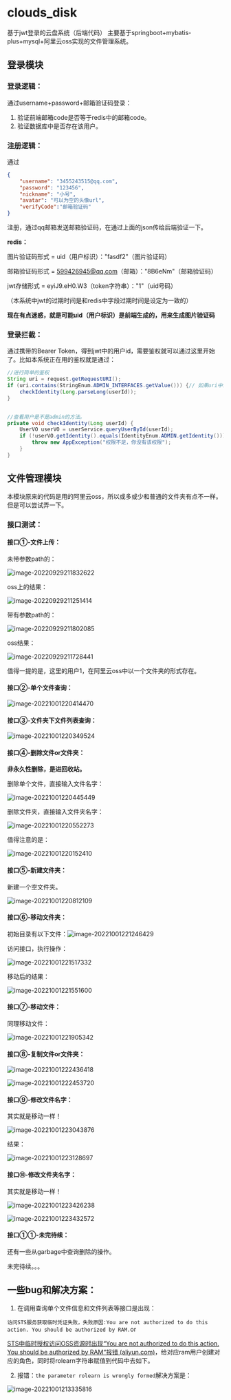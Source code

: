 # clouds_disk
基于jwt登录的云盘系统（后端代码）
主要基于springboot+mybatis-plus+mysql+阿里云oss实现的文件管理系统。

## 登录模块



### **登录逻辑：**



通过username+password+邮箱验证码登录：

1. 验证前端邮箱code是否等于redis中的邮箱code。
2. 验证数据库中是否存在该用户。

### 注册逻辑：

通过

```json
{
    "username": "3455243515@qq.com",
    "password": "123456",
    "nickname": "小号",
    "avatar": "可以为空的头像url",
    "verifyCode":"邮箱验证码"
}
```

注册，通过qq邮箱发送邮箱验证码，在通过上面的json传给后端验证一下。







**redis：**

图片验证码形式 = uid（用户标识）："fasdf2"（图片验证码）

邮箱验证码形式 = 599426945@qq.com（邮箱）："8B6eNm"（邮箱验证码）

jwt存储形式        = eyiJ9.eH0.W3（token字符串）："1"（uid号码）

（本系统中jwt的过期时间是和redis中字段过期时间是设定为一致的）







**现在有点迷惑，就是可能uid（用户标识）是前端生成的，用来生成图片验证码**





### 登录拦截：

通过携带的Bearer Token，得到jwt中的用户id，需要鉴权就可以通过这里开始了。比如本系统正在用的鉴权就是通过：

```java
//进行简单的鉴权
String uri = request.getRequestURI();
if (uri.contains(StringEnum.ADMIN_INTERFACES.getValue())) {// 如果uri中包含admin字样，说明改访问路径必须要鉴权。
    checkIdentity(Long.parseLong(userId));
}


//查看用户是不是admin的方法。
private void checkIdentity(Long userId) {
    UserVO userVO = userService.queryUserById(userId);
    if (!userVO.getIdentity().equals(IdentityEnum.ADMIN.getIdentity())) {
        throw new AppException("权限不足，你没有该权限");
    }
}
```





## 文件管理模块



本模块原来的代码是用的阿里云oss，所以或多或少和普通的文件夹有点不一样。但是可以尝试弄一下。

















### 接口测试：

#### 接口①-文件上传：

未带参数path的：

![image-20220929211832622](https://figurebed-ladidol.oss-cn-chengdu.aliyuncs.com/img/image-20220929211832622.png)

oss上的结果：

![image-20220929211251414](https://figurebed-ladidol.oss-cn-chengdu.aliyuncs.com/img/image-20220929211251414.png)



带有参数path的：

![image-20220929211802085](https://figurebed-ladidol.oss-cn-chengdu.aliyuncs.com/img/image-20220929211802085.png)

oss结果：

![image-20220929211728441](https://figurebed-ladidol.oss-cn-chengdu.aliyuncs.com/img/image-20220929211728441.png)

值得一提的是，这里的用户1，在阿里云oss中以一个文件夹的形式存在。



#### 接口②-单个文件查询：



![image-20221001220414470](https://figurebed-ladidol.oss-cn-chengdu.aliyuncs.com/img/image-20221001220414470.png)





#### 接口③-文件夹下文件列表查询：

![image-20221001220349524](https://figurebed-ladidol.oss-cn-chengdu.aliyuncs.com/img/image-20221001220349524.png)



#### 接口④-删除文件or文件夹：

**非永久性删除，是进回收站。**

删除单个文件，直接输入文件名字：

![image-20221001220445449](https://figurebed-ladidol.oss-cn-chengdu.aliyuncs.com/img/image-20221001220445449.png)

删除文件夹，直接输入文件夹名字：

![image-20221001220552273](https://figurebed-ladidol.oss-cn-chengdu.aliyuncs.com/img/image-20221001220552273.png)

值得注意的是：

![image-20221001220152410](https://figurebed-ladidol.oss-cn-chengdu.aliyuncs.com/img/image-20221001220152410.png)



#### 接口⑤-新建文件夹：

新建一个空文件夹。

![image-20221001220812109](https://figurebed-ladidol.oss-cn-chengdu.aliyuncs.com/img/image-20221001220812109.png)



#### 接口⑥-移动文件夹：

初始目录有以下文件：![image-20221001221246429](https://figurebed-ladidol.oss-cn-chengdu.aliyuncs.com/img/image-20221001221246429.png)



访问接口，执行操作：

![image-20221001221517332](https://figurebed-ladidol.oss-cn-chengdu.aliyuncs.com/img/image-20221001221517332.png)

移动后的结果：

![image-20221001221551600](https://figurebed-ladidol.oss-cn-chengdu.aliyuncs.com/img/image-20221001221551600.png)



#### 接口⑦-移动文件：

同理移动文件：

![image-20221001221905342](https://figurebed-ladidol.oss-cn-chengdu.aliyuncs.com/img/image-20221001221905342.png)



#### 接口⑧-复制文件or文件夹：



![image-20221001222436418](https://figurebed-ladidol.oss-cn-chengdu.aliyuncs.com/img/image-20221001222436418.png)

![image-20221001222453720](https://figurebed-ladidol.oss-cn-chengdu.aliyuncs.com/img/image-20221001222453720.png)



#### 接口⑨-修改文件名字：

其实就是移动一样！

![image-20221001223043876](https://figurebed-ladidol.oss-cn-chengdu.aliyuncs.com/img/image-20221001223043876.png)

结果：

![image-20221001223128697](https://figurebed-ladidol.oss-cn-chengdu.aliyuncs.com/img/image-20221001223128697.png)





#### 接口⑩-修改文件夹名字：

其实就是移动一样！



![image-20221001223426238](https://figurebed-ladidol.oss-cn-chengdu.aliyuncs.com/img/image-20221001223426238.png)



![image-20221001223432572](https://figurebed-ladidol.oss-cn-chengdu.aliyuncs.com/img/image-20221001223432572.png)



#### 接口①①-未完待续：

还有一些从garbage中查询删除的操作。

未完待续。。。









## 一些bug和解决方案：



1. 在调用查询单个文件信息和文件列表等接口是出现：

`访问STS服务获取临时凭证失败，失败原因:You are not authorized to do this action. You should be authorized by RAM.`or

[STS中临时授权访问OSS资源时出现“You are not authorized to do this action. You should be authorized by RAM“报错 (aliyun.com)](https://help.aliyun.com/document_detail/180996.html)，给对应ram用户创建对应的角色，同时将rolearn字符串赋值到代码中去如下。



2. 报错：`the parameter rolearn is wrongly formed`解决方案是：

![image-20221001213335816](https://figurebed-ladidol.oss-cn-chengdu.aliyuncs.com/img/image-20221001213335816.png)


